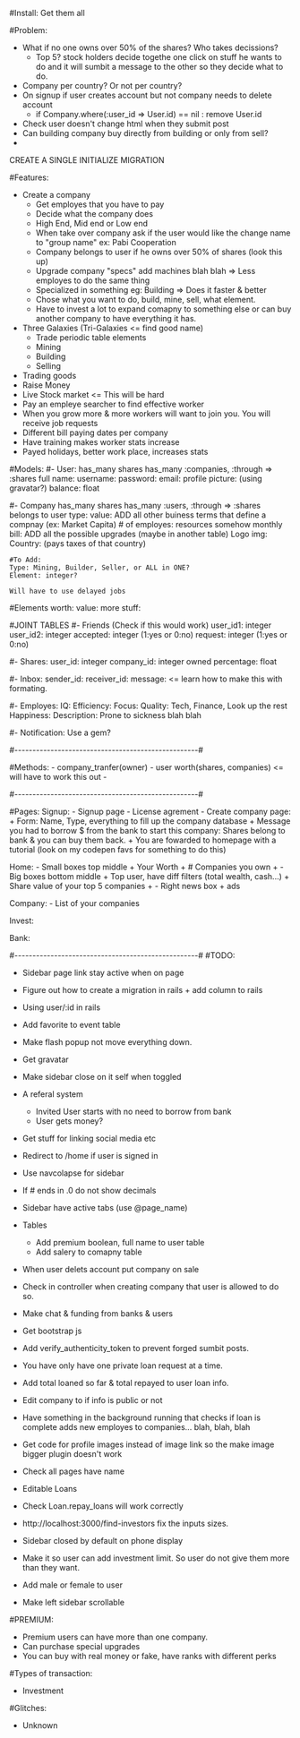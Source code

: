 #Install:
Get them all

#Problem:
- What if no one owns over 50% of the shares? Who takes decissions?
    + Top 5? stock holders decide togethe one click on stuff he wants to do and it will sumbit a message to the other so they decide what to do.
- Company per country? Or not per country?
- On signup if user creates account but not company needs to delete account
    + if Company.where(:user_id => User.id) == nil : remove User.id
- Check user doesn't change html when they submit post
- Can building company buy directly from building or only from sell?
- 

CREATE A SINGLE INITIALIZE MIGRATION

#Features:
- Create a company
    + Get employes that you have to pay
    + Decide what the company does
    + High End, Mid end or Low end
    + When take over company ask if the user would like the change name to "group name" ex: Pabi Cooperation
    + Company belongs to user if he owns over 50% of shares (look this up)
    + Upgrade company "specs" add machines blah blah => Less employes to do the same thing
    + Specialized in something eg: Building => Does it faster & better
    + Chose what you want to do, build, mine, sell, what element.
    + Have to invest a lot to expand comapny to something else or can buy another company to have everything it has.
- Three Galaxies (Tri-Galaxies <= find good name)
    + Trade periodic table elements
    + Mining
    + Building
    + Selling
- Trading goods
- Raise Money
- Live Stock market <= This will be hard
- Pay an empleye searcher to find effective worker
- When you grow more & more workers will want to join you. You will receive job requests
- Different bill paying dates per company
- Have training makes worker stats increase
- Payed holidays, better work place, increases stats

#Models:
#- User:
    has_many shares
    has_many :companies, :through => :shares
    full name:
    username:
    password:
    email:
    profile picture: (using gravatar?)
    balance: float

#- Company
    has_many shares
    has_many :users, :through => :shares
    belongs to user
    type:
    value:
    ADD all other buiness terms that define a compnay (ex: Market Capita)
    # of employes:
    resources somehow
    monthly bill:
    ADD all the possible upgrades (maybe in another table)
    Logo img:
    Country: (pays taxes of that country)

    #To Add:
    Type: Mining, Builder, Seller, or ALL in ONE?
    Element: integer? 

    Will have to use delayed jobs

#Elements
    worth:
    value:
    more stuff:


#JOINT TABLES
#- Friends (Check if this would work)
    user_id1: integer
    user_id2: integer
    accepted: integer (1:yes or 0:no)
    request: integer (1:yes or 0:no)

#- Shares:
    user_id: integer
    company_id: integer
    owned percentage: float

#- Inbox:
    sender_id:
    receiver_id:
    message: <= learn how to make this with formating.

#- Employes:
    IQ:
    Efficiency:
    Focus:
    Quality: Tech, Finance, Look up the rest
    Happiness:
    Description: Prone to sickness blah blah

#- Notification:
    Use a gem?

#---------------------------------------------------#

#Methods:
    - company_tranfer(owner)
    - user worth(shares, companies) <= will have to work this out
    - 

#---------------------------------------------------#

#Pages:
Signup:
    - Signup page
    - License agrement
    - Create company page:
        + Form: Name, Type, everything to fill up the company database
        + Message you had to borrow $ from the bank to start this company: Shares belong to bank & you can buy them back.
        + You are fowarded to homepage with a tutorial (look on my codepen favs for something to do this)

Home:
    - Small boxes top middle
        + Your Worth
        + # Companies you own
        + 
    - Big boxes bottom middle
        + Top user, have diff filters (total wealth, cash...)
        + Share value of your top 5 companies
        + 
    - Right news box + ads

Company:
    - List of your companies

Invest:

Bank:



#---------------------------------------------------#
#TODO:
- Sidebar page link stay active when on page
- Figure out how to create a migration in rails + add column to rails
- Using user/:id in rails
- Add favorite to event table
- Make flash popup not move everything down.
- Get gravatar
- Make sidebar close on it self when toggled
- A referal system
    + Invited User starts with no need to borrow from bank
    + User gets money?
- Get stuff for linking social media etc
- Redirect to /home if user is signed in
- Use navcolapse for sidebar
- If # ends in .0 do not show decimals
- Sidebar have active tabs (use @page_name)
- Tables
    + Add premium boolean, full name to user table
    + Add salery to comapny table
- When user delets account put company on sale
- Check in controller when creating company that user is allowed to do so.

- Make chat & funding from banks & users
- Get bootstrap js
- Add verify_authenticity_token to prevent forged sumbit posts.
- You have only have one private loan request at a time.
- Add total loaned so far & total repayed to user loan info.
- Edit company to if info is public or not
- Have something in the background running that checks if loan is complete adds new employes to companies... blah, blah, blah
- Get code for profile images instead of image link so the make image bigger plugin doesn't work
- Check all pages have name
- Editable Loans
- Check Loan.repay_loans will work correctly
- http://localhost:3000/find-investors fix the inputs sizes.
- Sidebar closed by default on phone display
- Make it so user can add investment limit. So user do not give them more than they want.
- Add male or female to user
- Make left sidebar scrollable

#PREMIUM:
- Premium users can have more than one company.
- Can purchase special upgrades
- You can buy with real money or fake, have ranks with different perks

#Types of transaction:
- Investment

#Glitches:
- Unknown
